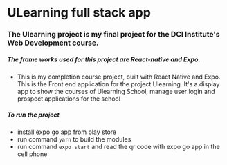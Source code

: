 # ULearning full stack app

### The Ulearning project is my final project for the DCI Institute's Web Development course.
##### The frame works used for this project are React-native and Expo.

- This is my completion course project, built with React Native and Expo. This is the Front end application for the project Ulearning. It's a display app to show the courses of Ulearning School, manage user login and prospect applications for the school


##### To run the project 
- install expo go app from play store
- run command `yarn` to build the modules
- run command `expo start` and read the qr code with expo go app in the cell phone
